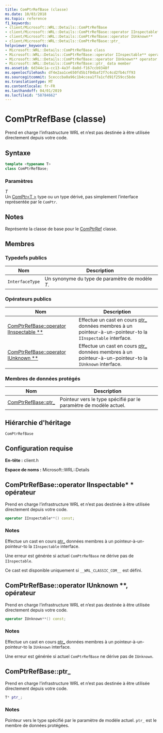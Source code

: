 ```yaml
---
title: ComPtrRefBase (classe)
ms.date: 10/03/2018
ms.topic: reference
f1_keywords:
- client/Microsoft::WRL::Details::ComPtrRefBase
- client/Microsoft::WRL::Details::ComPtrRefBase::operator IInspectable**
- client/Microsoft::WRL::Details::ComPtrRefBase::operator IUnknown**
- client/Microsoft::WRL::Details::ComPtrRefBase::ptr_
helpviewer_keywords:
- Microsoft::WRL::Details::ComPtrRefBase class
- Microsoft::WRL::Details::ComPtrRefBase::operator IInspectable** operator
- Microsoft::WRL::Details::ComPtrRefBase::operator IUnknown** operator
- Microsoft::WRL::Details::ComPtrRefBase::ptr_ data member
ms.assetid: 6d344c1a-cc13-4a3f-8a0d-f167ccb9348f
ms.openlocfilehash: df4e2aa1ce650fd5b1f04baf2f7c4cd2fb4cff93
ms.sourcegitcommit: 5cecccba0a96c1b4ccea1f7a1cfd91f259cc5bde
ms.translationtype: MT
ms.contentlocale: fr-FR
ms.lasthandoff: 04/01/2019
ms.locfileid: "58784662"
---
```

# <a name="comptrrefbase-class"></a>ComPtrRefBase (classe)

Prend en charge l’infrastructure WRL et n’est pas destinée à être utilisée directement depuis votre code.

## <a name="syntax"></a>Syntaxe

```cpp
template <typename T>
class ComPtrRefBase;
```

### <a name="parameters"></a>Paramètres

*T*<br/>
Un [ComPtr\<T >](comptr-class.md) type ou un type dérivé, pas simplement l’interface représentée par le `ComPtr`.

## <a name="remarks"></a>Notes

Représente la classe de base pour le [ComPtrRef](comptrref-class.md) classe.

## <a name="members"></a>Membres

### <a name="public-typedefs"></a>Typedefs publics

Nom            | Description
--------------- | -------------------------------------------------
`InterfaceType` | Un synonyme du type de paramètre de modèle *T*.

### <a name="public-operators"></a>Op&#233;rateurs publics

Nom                                                                       | Description
-------------------------------------------------------------------------- | -----------------------------------------------------------------------------------------------------
[ComPtrRefBase::operator IInspectable **](#operator-iinspectable-star-star) | Effectue un cast en cours [ptr_](#ptr) données membres à un pointeur-à-un-pointeur-to la `IInspectable` interface.
[ComPtrRefBase::operator IUnknown **](#operator-iunknown-star-star)         | Effectue un cast en cours [ptr_](#ptr) données membres à un pointeur-à-un-pointeur-to la `IUnknown` interface.

### <a name="protected-data-members"></a>Membres de données protégés

Nom                        | Description
--------------------------- | ----------------------------------------------------------------
[ComPtrRefBase::ptr_](#ptr) | Pointeur vers le type spécifié par le paramètre de modèle actuel.

## <a name="inheritance-hierarchy"></a>Hiérarchie d'héritage

`ComPtrRefBase`

## <a name="requirements"></a>Configuration requise

**En-tête :** client.h

**Espace de noms :** Microsoft::WRL::Details

## <a name="operator-iinspectable-star-star"></a>ComPtrRefBase::operator IInspectable\* \* opérateur

Prend en charge l’infrastructure WRL et n’est pas destinée à être utilisée directement depuis votre code.

```cpp
operator IInspectable**() const;
```

### <a name="remarks"></a>Notes

Effectue un cast en cours [ptr_](#ptr) données membres à un pointeur-à-un-pointeur-to la `IInspectable` interface.

Une erreur est générée si actuel `ComPtrRefBase` ne dérive pas de `IInspectable`.

Ce cast est disponible uniquement si `__WRL_CLASSIC_COM__` est défini.

## <a name="operator-iunknown-star-star"></a>ComPtrRefBase::operator IUnknown **, opérateur

Prend en charge l’infrastructure WRL et n’est pas destinée à être utilisée directement depuis votre code.

```cpp
operator IUnknown**() const;
```

### <a name="remarks"></a>Notes

Effectue un cast en cours [ptr_](#ptr) données membres à un pointeur-à-un-pointeur-to la `IUnknown` interface.

Une erreur est générée si actuel `ComPtrRefBase` ne dérive pas de `IUnknown`.

## <a name="ptr"></a>ComPtrRefBase::ptr_

Prend en charge l’infrastructure WRL et n’est pas destinée à être utilisée directement depuis votre code.

```cpp
T* ptr_;
```

### <a name="remarks"></a>Notes

Pointeur vers le type spécifié par le paramètre de modèle actuel. `ptr_` est le membre de données protégées.
